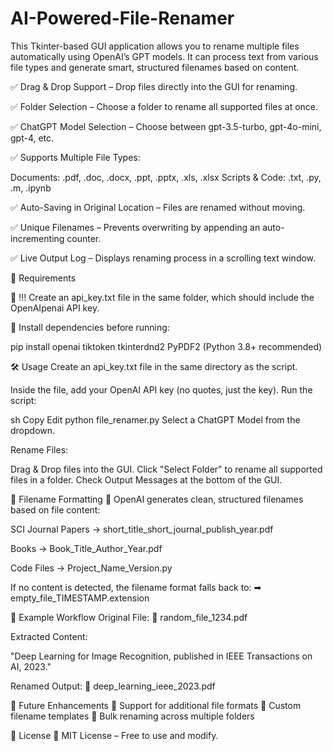 # AI-Powered-File-Renamer
This Tkinter-based GUI application allows you to rename multiple files automatically using OpenAI’s GPT models. It can process text from various file types and generate smart, structured filenames based on content.


✅ Drag & Drop Support – Drop files directly into the GUI for renaming.

✅ Folder Selection – Choose a folder to rename all supported files at once.

✅ ChatGPT Model Selection – Choose between gpt-3.5-turbo, gpt-4o-mini, gpt-4, etc.

✅ Supports Multiple File Types:

Documents: .pdf, .doc, .docx, .ppt, .pptx, .xls, .xlsx
Scripts & Code: .txt, .py, .m, .ipynb

✅ Auto-Saving in Original Location – Files are renamed without moving.

✅ Unique Filenames – Prevents overwriting by appending an auto-incrementing counter.

✅ Live Output Log – Displays renaming process in a scrolling text window.


📌 Requirements

🔹 !!! Create an api_key.txt file in the same folder, which should include the OpenAIpenai API key.

🔹 Install dependencies before running:

pip install openai tiktoken tkinterdnd2 PyPDF2
(Python 3.8+ recommended)

🛠️ Usage
Create an api_key.txt file in the same directory as the script.

Inside the file, add your OpenAI API key (no quotes, just the key).
Run the script:

sh
Copy
Edit
python file_renamer.py
Select a ChatGPT Model from the dropdown.

Rename Files:

Drag & Drop files into the GUI.
Click "Select Folder" to rename all supported files in a folder.
Check Output Messages at the bottom of the GUI.

📄 Filename Formatting
🔹 OpenAI generates clean, structured filenames based on file content:

SCI Journal Papers → short_title_short_journal_publish_year.pdf

Books → Book_Title_Author_Year.pdf

Code Files → Project_Name_Version.py

If no content is detected, the filename format falls back to:
➡ empty_file_TIMESTAMP.extension

🎯 Example Workflow
Original File:
📄 random_file_1234.pdf

Extracted Content:

"Deep Learning for Image Recognition, published in IEEE Transactions on AI, 2023."

Renamed Output:
📄 deep_learning_ieee_2023.pdf

🚀 Future Enhancements
🔹 Support for additional file formats
🔹 Custom filename templates
🔹 Bulk renaming across multiple folders

📜 License
🔹 MIT License – Free to use and modify.